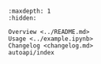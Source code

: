 ```{include} ../README.md
```

```{toctree}
:maxdepth: 1
:hidden:

Overview <../README.md>
Usage <../example.ipynb>
Changelog <changelog.md>
autoapi/index
```